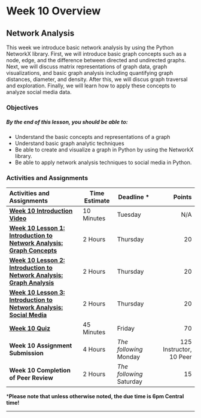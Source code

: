 # Week 10 Overview #

## Network Analysis ##

This week we introduce basic network analysis by using the Python NetworkX library. First, we will introduce basic graph concepts such as a node, edge, and the difference between directed and undirected graphs. Next, we will discuss matrix representations of graph data, graph visualizations, and basic graph analysis including quantifying graph distances, diameter, and density. After this, we will discus graph traversal and exploration. Finally, we will learn how to apply these concepts to analyze social media data.

### Objectives ###

##### By the end of this lesson, you should be able to: ######

- Understand the basic concepts and representations of a graph
- Understand basic graph analytic techniques
- Be able to create and visualize a graph in Python by using the NetworkX library.
- Be able to apply network analysis techniques to social media in Python.

### Activities and Assignments ###

| Activities and Assignments               | Time Estimate | Deadline *               |                  Points |
| :--------------------------------------- | ------------- | ------------------------ | ----------------------: |
| **[Week 10 Introduction Video](https://mediaspace.illinois.edu/media/W10ov/1_wgxqu3w4)**         | 10 Minutes    | Tuesday                  |                     N/A |
| **[Week 10 Lesson 1: Introduction to Network Analysis: Graph Concepts](lesson1.md)** | 2 Hours       | Thursday                 |                      20 |
| **[Week 10 Lesson 2: Introduction to Network Analysis: Graph Analysis](lesson2.md)** | 2 Hours       | Thursday                 |                      20 |
| **[Week 10 Lesson 3: Introduction to Network Analysis: Social Media](lesson3.md)** | 2 Hours       | Thursday                 |                      20 |
| **[Week 10 Quiz](https://learn.illinois.edu/mod/quiz/)**                | 45 Minutes    | Friday                   |                      70 |
| **Week 10 Assignment Submission**        | 4 Hours       | *The following* Monday   | 125 Instructor, 10 Peer |
| **Week 10 Completion of Peer Review**    | 2 Hours       | *The following* Saturday |                      15 |

***Please note that unless otherwise noted, the due time is 6pm Central time!**

-----
